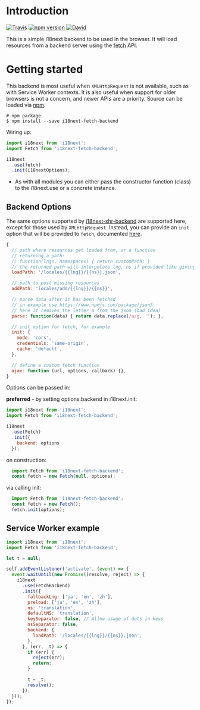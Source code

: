 # Introduction

[![Travis](https://img.shields.io/travis/perrin4869/i18next-fetch-backend/master.svg?style=flat-square)](https://travis-ci.org/perrin4869/i18next-fetch-backend)
[![npm version](https://img.shields.io/npm/v/i18next-fetch-backend.svg?style=flat-square)](https://www.npmjs.com/package/i18next-fetch-backend)
[![David](https://img.shields.io/david/perrin4869/i18next-fetch-backend.svg?style=flat-square)](https://david-dm.org/perrin4869/i18next-fetch-backend)

This is a simple i18next backend to be used in the browser. It will load resources from a backend server using the [fetch](https://developer.mozilla.org/en/docs/Web/API/Fetch_API) API.

# Getting started

This backend is most useful when `XMLHttpRequest` is not available, such as with Service Worker contexts. It is also useful when support for older browsers is not a concern, and newer APIs are a priority.
Source can be loaded via [npm](https://www.npmjs.com/package/i18next-fetch-backend).

```
# npm package
$ npm install --save i18next-fetch-backend
```

Wiring up:

```js
import i18next from 'i18next';
import Fetch from 'i18next-fetch-backend';

i18next
  .use(fetch)
  .init(i18nextOptions);
```

- As with all modules you can either pass the constructor function (class) to the i18next.use or a concrete instance.

## Backend Options

The same options supported by [i18next-xhr-backend](https://github.com/i18next/i18next-xhr-backend) are supported here, except for those used by `XMLHttpRequest`. Instead, you can provide an `init` option that will be provided to `fetch`, documented [here](https://developer.mozilla.org/en-US/docs/Web/API/WindowOrWorkerGlobalScope/fetch#Parameters).

```js
{
  // path where resources get loaded from, or a function
  // returning a path:
  // function(lngs, namespaces) { return customPath; }
  // the returned path will interpolate lng, ns if provided like giving a static path
  loadPath: '/locales/{{lng}}/{{ns}}.json',

  // path to post missing resources
  addPath: 'locales/add/{{lng}}/{{ns}}',

  // parse data after it has been fetched
  // in example use https://www.npmjs.com/package/json5
  // here it removes the letter a from the json (bad idea)
  parse: function(data) { return data.replace(/a/g, ''); },

  // init option for fetch, for example
  init: {
    mode: 'cors',
    credentials: 'same-origin',
    cache: 'default',
  },

  // define a custom fetch function
  ajax: function (url, options, callback) {},
}
```

Options can be passed in:

**preferred** - by setting options.backend in i18next.init:

```js
import i18next from 'i18next';
import Fetch from 'i18next-fetch-backend';

i18next
  .use(Fetch)
  .init({
    backend: options
  });
```

on construction:

```js
  import Fetch from 'i18next-fetch-backend';
  const fetch = new Fetch(null, options);
```

via calling init:

```js
  import Fetch from 'i18next-fetch-backend';
  const fetch = new Fetch();
  fetch.init(options);
```

## Service Worker example

```js
import i18next from 'i18next';
import Fetch from 'i18next-fetch-backend';

let t = null;

self.addEventListener('activate', (event) => {
  event.waitUntil(new Promise((resolve, reject) => {
    i18next
      .use(FetchBackend)
      .init({
        fallbackLng: ['ja', 'en', 'zh'],
        preload: ['ja', 'en', 'zh'],
        ns: 'translation',
        defaultNS: 'translation',
        keySeparator: false, // Allow usage of dots in keys
        nsSeparator: false,
        backend: {
          loadPath: '/locales/{{lng}}/{{ns}}.json',
        },
      }, (err, _t) => {
        if (err) {
          reject(err);
          return;
        }

        t = _t;
        resolve();
      });
  }));
});
```
